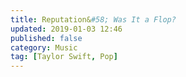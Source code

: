 ```yaml
---
title: Reputation&#58; Was It a Flop?
updated: 2019-01-03 12:46
published: false
category: Music
tag: [Taylor Swift, Pop]
---
```

